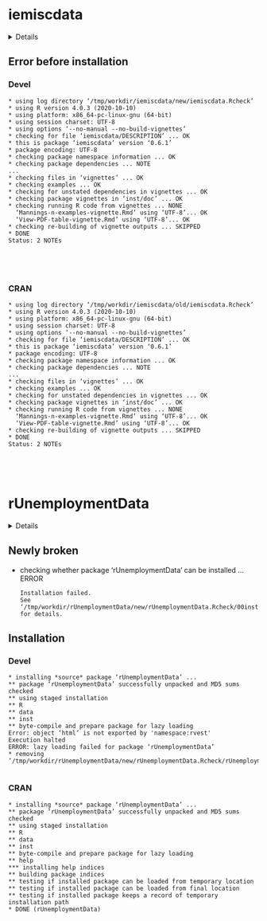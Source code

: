 # iemiscdata

<details>

* Version: 0.6.1
* GitHub: NA
* Source code: https://github.com/cran/iemiscdata
* Date/Publication: 2016-07-22 18:53:04
* Number of recursive dependencies: 123

Run `cloud_details(, "iemiscdata")` for more info

</details>

## Error before installation

### Devel

```
* using log directory ‘/tmp/workdir/iemiscdata/new/iemiscdata.Rcheck’
* using R version 4.0.3 (2020-10-10)
* using platform: x86_64-pc-linux-gnu (64-bit)
* using session charset: UTF-8
* using options ‘--no-manual --no-build-vignettes’
* checking for file ‘iemiscdata/DESCRIPTION’ ... OK
* this is package ‘iemiscdata’ version ‘0.6.1’
* package encoding: UTF-8
* checking package namespace information ... OK
* checking package dependencies ... NOTE
...
* checking files in ‘vignettes’ ... OK
* checking examples ... OK
* checking for unstated dependencies in vignettes ... OK
* checking package vignettes in ‘inst/doc’ ... OK
* checking running R code from vignettes ... NONE
  ‘Mannings-n-examples-vignette.Rmd’ using ‘UTF-8’... OK
  ‘View-PDF-table-vignette.Rmd’ using ‘UTF-8’... OK
* checking re-building of vignette outputs ... SKIPPED
* DONE
Status: 2 NOTEs





```
### CRAN

```
* using log directory ‘/tmp/workdir/iemiscdata/old/iemiscdata.Rcheck’
* using R version 4.0.3 (2020-10-10)
* using platform: x86_64-pc-linux-gnu (64-bit)
* using session charset: UTF-8
* using options ‘--no-manual --no-build-vignettes’
* checking for file ‘iemiscdata/DESCRIPTION’ ... OK
* this is package ‘iemiscdata’ version ‘0.6.1’
* package encoding: UTF-8
* checking package namespace information ... OK
* checking package dependencies ... NOTE
...
* checking files in ‘vignettes’ ... OK
* checking examples ... OK
* checking for unstated dependencies in vignettes ... OK
* checking package vignettes in ‘inst/doc’ ... OK
* checking running R code from vignettes ... NONE
  ‘Mannings-n-examples-vignette.Rmd’ using ‘UTF-8’... OK
  ‘View-PDF-table-vignette.Rmd’ using ‘UTF-8’... OK
* checking re-building of vignette outputs ... SKIPPED
* DONE
Status: 2 NOTEs





```
# rUnemploymentData

<details>

* Version: 1.1.0
* GitHub: NA
* Source code: https://github.com/cran/rUnemploymentData
* Date/Publication: 2017-01-19 18:15:41
* Number of recursive dependencies: 120

Run `cloud_details(, "rUnemploymentData")` for more info

</details>

## Newly broken

*   checking whether package ‘rUnemploymentData’ can be installed ... ERROR
    ```
    Installation failed.
    See ‘/tmp/workdir/rUnemploymentData/new/rUnemploymentData.Rcheck/00install.out’ for details.
    ```

## Installation

### Devel

```
* installing *source* package ‘rUnemploymentData’ ...
** package ‘rUnemploymentData’ successfully unpacked and MD5 sums checked
** using staged installation
** R
** data
** inst
** byte-compile and prepare package for lazy loading
Error: object ‘html’ is not exported by 'namespace:rvest'
Execution halted
ERROR: lazy loading failed for package ‘rUnemploymentData’
* removing ‘/tmp/workdir/rUnemploymentData/new/rUnemploymentData.Rcheck/rUnemploymentData’


```
### CRAN

```
* installing *source* package ‘rUnemploymentData’ ...
** package ‘rUnemploymentData’ successfully unpacked and MD5 sums checked
** using staged installation
** R
** data
** inst
** byte-compile and prepare package for lazy loading
** help
*** installing help indices
** building package indices
** testing if installed package can be loaded from temporary location
** testing if installed package can be loaded from final location
** testing if installed package keeps a record of temporary installation path
* DONE (rUnemploymentData)


```

